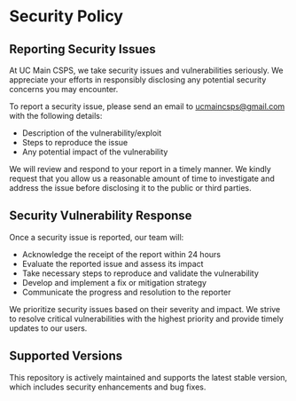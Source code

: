 # Security Policy

## Reporting Security Issues

At UC Main CSPS, we take security issues and vulnerabilities seriously. We appreciate your efforts in responsibly disclosing any potential security concerns you may encounter.

To report a security issue, please send an email to [ucmaincsps@gmail.com](mailto:ucmaincsps@gmail.com) with the following details:

- Description of the vulnerability/exploit
- Steps to reproduce the issue
- Any potential impact of the vulnerability

We will review and respond to your report in a timely manner. We kindly request that you allow us a reasonable amount of time to investigate and address the issue before disclosing it to the public or third parties.

## Security Vulnerability Response

Once a security issue is reported, our team will:

- Acknowledge the receipt of the report within 24 hours
- Evaluate the reported issue and assess its impact
- Take necessary steps to reproduce and validate the vulnerability
- Develop and implement a fix or mitigation strategy
- Communicate the progress and resolution to the reporter

We prioritize security issues based on their severity and impact. We strive to resolve critical vulnerabilities with the highest priority and provide timely updates to our users.

## Supported Versions

This repository is actively maintained and supports the latest stable version, which includes security enhancements and bug fixes.
